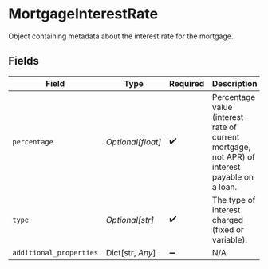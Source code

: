# MortgageInterestRate

Object containing metadata about the interest rate for the mortgage.


## Fields

| Field                                                                                        | Type                                                                                         | Required                                                                                     | Description                                                                                  |
| -------------------------------------------------------------------------------------------- | -------------------------------------------------------------------------------------------- | -------------------------------------------------------------------------------------------- | -------------------------------------------------------------------------------------------- |
| `percentage`                                                                                 | *Optional[float]*                                                                            | :heavy_check_mark:                                                                           | Percentage value (interest rate of current mortgage, not APR) of interest payable on a loan. |
| `type`                                                                                       | *Optional[str]*                                                                              | :heavy_check_mark:                                                                           | The type of interest charged (fixed or variable).                                            |
| `additional_properties`                                                                      | Dict[str, *Any*]                                                                             | :heavy_minus_sign:                                                                           | N/A                                                                                          |